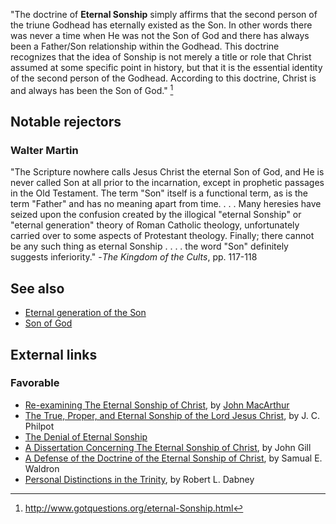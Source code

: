 "The doctrine of **Eternal Sonship** simply affirms that the second
person of the triune Godhead has eternally existed as the Son. In
other words there was never a time when He was not the Son of God
and there has always been a Father/Son relationship within the
Godhead. This doctrine recognizes that the idea of Sonship is not
merely a title or role that Christ assumed at some specific point
in history, but that it is the essential identity of the second
person of the Godhead. According to this doctrine, Christ is and
always has been the Son of God." [^1]

## Notable rejectors

### Walter Martin

"The Scripture nowhere calls Jesus Christ the eternal Son of God,
and He is never called Son at all prior to the incarnation, except
in prophetic passages in the Old Testament. The term "Son" itself
is a functional term, as is the term "Father" and has no meaning
apart from time. . . . Many heresies have seized upon the confusion
created by the illogical "eternal Sonship" or "eternal generation"
theory of Roman Catholic theology, unfortunately carried over to
some aspects of Protestant theology. Finally; there cannot be any
such thing as eternal Sonship . . . . the word "Son" definitely
suggests inferiority." -*The Kingdom of the Cults*, pp. 117-118

## See also

-   [Eternal generation of the Son](Eternal_generation_of_the_Son "Eternal generation of the Son")
-   [Son of God](Son_of_God "Son of God")

## External links

### Favorable

-   [Re-examining The Eternal Sonship of Christ](http://www.gty.org.uk/articles/sonship2A.htm),
    by [John MacArthur](John_MacArthur "John MacArthur")
-   [The True, Proper, and Eternal Sonship of the Lord Jesus Christ](http://www.the-highway.com/Sonship_Contents.html),
    by J. C. Philpot
-   [The Denial of Eternal Sonship](http://www.middletownbiblechurch.org/sonship/sonsh05.htm)
-   [A Dissertation Concerning The Eternal Sonship of Christ](http://www.pbministries.org/books/gill/Sermons&Tracts/sermon_17.htm),
    by John Gill
-   [A Defense of the Doctrine of the Eternal Sonship of Christ](http://articles.christiansunite.com/article3128.shtml),
    by Samual E. Waldron
-   [Personal Distinctions in the Trinity](http://www.pbministries.org/R.%20L.%20Dabney/Systematic%20Theology/chapter16.htm),
    by Robert L. Dabney

[^1]: http://www.gotquestions.org/eternal-Sonship.html